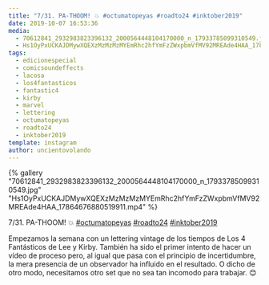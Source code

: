 ```yaml
---
title: "7/31. PA-THOOM! 💥 #octumatopeyas #roadto24 #inktober2019"
date: 2019-10-07 16:53:36
media: 
  - 70612841_2932983823396132_2000564448104170000_n_17933785099310549.jpg
  - Hs1OyPxUCKAJDMywXQEXzMzMzMzMYEmRhc2hfYmFzZWxpbmVfMV92MREAde4HAA_17864676880519911.mp4
tags: 
  - edicionespecial
  - comicsoundeffects
  - lacosa
  - los4fantasticos
  - fantastic4
  - kirby
  - marvel
  - lettering
  - octumatopeyas
  - roadto24
  - inktober2019
template: instagram
author: uncientovolando
---
```


{% gallery "70612841_2932983823396132_2000564448104170000_n_17933785099310549.jpg" "Hs1OyPxUCKAJDMywXQEXzMzMzMzMYEmRhc2hfYmFzZWxpbmVfMV92MREAde4HAA_17864676880519911.mp4" %}

7/31. PA-THOOM! 💥 [#octumatopeyas](/etiquetas/octumatopeyas) [#roadto24](/etiquetas/roadto24) [#inktober2019](/etiquetas/inktober2019)

Empezamos la semana con un lettering vintage de los tiempos de Los 4 Fantásticos de Lee y Kirby. También ha sido el primer intento de hacer un vídeo de proceso pero, al igual que pasa con el principio de incertidumbre, la mera presencia de un observador ha influido en el resultado. O dicho de otro modo, necesitamos otro set que no sea tan incomodo para trabajar. 😊
